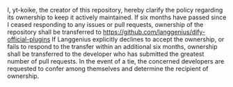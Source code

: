 I, yt-koike, the creator of this repository, hereby clarify the policy regarding its ownership to keep it actively maintained.
If six months have passed since I ceased responding to any issues or pull requests, ownership of the repository shall be transferred to https://github.com/langgenius/dify-official-plugins
If Langgenius explicitly declines to accept the ownership, or fails to respond to the transfer within an additional six months, ownership shall be transferred to the developer who has submitted the greatest number of pull requests. In the event of a tie, the concerned developers are requested to confer among themselves and determine the recipient of ownership.
